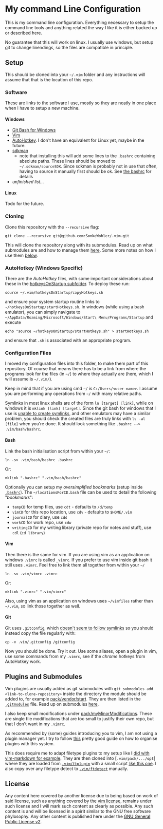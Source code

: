 # My command Line Configuration

This is my command line configuration. Everything necessary to setup the
command line tools and anything related the way I like it is either backed up
or described here.

No guarantee that this will work on linux. I usually use windows, but setup git
to change linendings, so the files are compatible in principle.

## Setup

This should be cloned into your `~/.vim` folder and any instructions will
assume that that is the location of this repo.

### Software

These are links to the software I use, mostly so they are neatly in one place
when I have to setup a new machine.

#### Windows

* [Git Bash for Windows](https://git-scm.com/downloads)
* [Vim](https://www.vim.org/download.php)
* [AutoHotkey](https://www.autohotkey.com/). I don't have an equivalent for
  Linux yet, maybe in the future.
* [sdkman](https://sdkman.io/)
  - note that installing this will add some lines to the `.bashrc` containing
    absolute paths. These lines should be moved to `~/.sdkman/sourceSDK`.
    Since sdkman is probably not in use that often, having to source it
    manually first should be ok. See [the bashrc](bash/bashrc) for details
* *unfinished list...*

#### Linux

Todo for the future.

### Cloning

Clone this repository with the `--recursive` flag:

```
git clone --recursive git@github.com:SonkeWohler/.vim.git
```

This will clone the repository along with its submodules. Read up on what submodules are and how to manage them
[here](https://git-scm.com/book/en/v2/Git-Tools-Submodules). Some more notes on how I use them [below](#plugins-and-submodules).

### AutoHotkey (Windows Specific)

There are the *AutoHotkey* files, with some important considerations about
these in the [hotkeysOnStartup subfolder](hotkeysOnStartup/README.md). To
deploy these run:

```
source ~/.vim/hotkeysOnStartup/copyHotkeys.sh
```

and ensure your system startup routine links to
`~/hotkeysOnStartup/startHotkeys.sh`. In windows (while using a bash emulator),
you can simply navigate to `~/AppData/Roaming/Microsoft/Windows/Start\
Menu/Programs/Startup` and execute 

```
echo "source ~/hotkeysOnStartup/startHotkeys.sh" > startHotkeys.sh
```

and ensure that `.sh` is associated with an appropriate program.

### Configuration Files

I moved my configuration files into this folder, to make them part of this
repository. Of course that means there has to be a link from where the programs
look for the files (in `~/`) to where they actually are (here, which I will
assume is `~/.vim/`).

Keep in mind that if you are using cmd `~/` is `C:/Users/<user-name>`. I assume
you are performing any operations from `~/` with many relative paths.

Symlinks in most linux shells are of the form `ln [target] [link]`, while on
windows it is `mklink [link] [target]`. Since the git bash for windows that I
use is [unable to create
symlinks](https://github.com/git-for-windows/git/wiki/Symbolic-Links), and
other emulators may have a similar problem, you should check the created files
are truly links with `ls -al [file]` when you're done. It should look something
like `.bashrc --> .vim/bash/bashrc`.

#### Bash

Link the bash initialisation script from within your `~/`:

```
ln -sv .vim/bash/bashrc .bashrc
```

Or:

```
mklink ".bashrc" ".vim/bash/bashrc"
```

Optionally you can setup my *oversimplified bookmarks* (setup inside
[`.bashrc`](.bashrc)). The `~/locationsForCD.bash` file can be used to detail
the following "*bookmarks*":

* `tempCD` for temp files, use `cdt` - defaults to `/d/temp`
* `vimCD` for this repo location, use `cdv` - defaults to `$HOME/.vim`
* `journalCD` for diary, use `cdd`
* `workCD` for work repo, use `cdw`
* `writingCD` for my writing library (private repo for notes and stuff), use `cdl` (`cd library`)

#### Vim

Then there is the same for vim. If you are using vim as an application on
windows `.vimrc` is called `_vimrc`. If you prefer to use vim inside git bash
it still uses `.vimrc`. Feel free to link them all together from within your
`~/`

```
ln -sv .vim/vimrc .vimrc
```

Or:

```
mklink ".vimrc" ".vim/vimrc"
```

Also, using vim as an application on windows uses `~/vimfiles` rather than
`~/.vim`, so link those together as well.

#### Git

Git uses `.gitconfig`, which [doesn't seem to follow
symlinks](https://github.com/SonkeWohler/.vim/issues/3) so you should instead
copy the file regularly with:

```
cp -v .vim/.gitconfig /gitconfig
```

Now you should be done. Try it out. Use some aliases, open a plugin in vim, use
some commands from my `.vimrc`, see if the *chrome* hotkeys from AutoHotkey
work.

## Plugins and Submodules

Vim plugins are usually added as git submodules with `git submodules add
<link-to-clone-repository>` inside the directory the module should be added to,
for example [pack/vendor/start](pack/vendor/start). They are then listed in the
[`.gitmodules`](.gitmodules) file. Read up on submodules
[here](https://git-scm.com/book/en/v2/Git-Tools-Submodules).

I also keep small modifications under
[pack/myMinorModifications](pack/myMinorModifications/). These are
single file modifications that are too small to justify their own repo, but
that I don't want in my `.vimrc`.

As recommended by (some) guides introducing you to vim, I am not using a plugin
manager yet. I try to follow
[this](https://vimways.org/2018/from-vimrc-to-vim/) pretty good guide on how to
organise plugins with this system.

This does require me to adapt filetype plugins to my setup like I [did with
vim-markdown for
example](https://github.com/plasticboy/vim-markdown/commit/b93b0b4881872d3a1e46a84547e3df490b82b57b).
They are then cloned into [`.vim/pack/.../opt`] where they are loaded from
[`.vim/ftplugin`](ftplugin/) with a small script [like this
one](ftplugin/markdown.vim). I also copy over any filetype detect to
[`.vim/ftdetect`](ftdetect) manually.


## License

Any content here covered by another license due to being based on work of said
license, such as anything covered by the [vim
license](https://www.gnu.org/licenses/vim-license.txt), remains under such
license and I will mark such content as clearly as possible. Any such content
is and will be licensed in a spirit similar to the GNU free software
phylosophy. Any other content is published here under the [GNU General Public
License v2](https://www.gnu.org/licenses/old-licenses/gpl-2.0.en.html).




